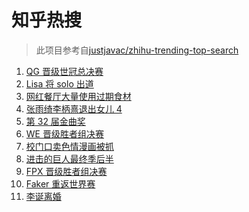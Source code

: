 # 知乎热搜

> 此项目参考自[justjavac/zhihu-trending-top-search](https://github.com/justjavac/zhihu-trending-top-search/blob/main/utils.ts)

<!-- BEGIN -->
  <!-- 最后更新时间:Mon Aug 23 2021 06:12:45 GMT+0000 (Coordinated Universal Time) -->
  1. [QG 晋级世冠总决赛](https://www.zhihu.com/search?q=QGhappy)
1. [Lisa 将 solo 出道](https://www.zhihu.com/search?q=Lisa)
1. [网红餐厅大量使用过期食材](https://www.zhihu.com/search?q=胖哥俩肉蟹煲)
1. [张雨绮李柄熹退出女儿 4](https://www.zhihu.com/search?q=张雨绮)
1. [第 32 届金曲奖 ](https://www.zhihu.com/search?q=金曲奖)
1. [WE 晋级胜者组决赛](https://www.zhihu.com/search?q=WE)
1. [校门口卖色情漫画被抓](https://www.zhihu.com/search?q=非法出版物)
1. [进击的巨人最终季后半](https://www.zhihu.com/search?q=进击的巨人)
1. [FPX 晋级胜者组决赛](https://www.zhihu.com/search?q=fpx)
1. [Faker 重返世界赛](https://www.zhihu.com/search?q=faker)
1. [李诞离婚](https://www.zhihu.com/search?q=李诞)
  <!-- END -->